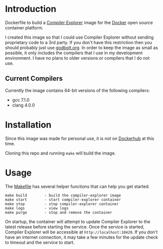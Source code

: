 # Introduction

Dockerfile to build a [Compiler Explorer](https://github.com/mattgodbolt/compiler-explorer) image for the [Docker](https://www.docker.com/products/docker-engine) open source container platform.

I created this image so that I could use Compiler Explorer without sending proprietary code to a 3rd party.  If you don't have this restriction then you should probably just use [godbolt.org](https://godbolt.org/).  In order to keep the image as small as possible, it only includes the compilers that I use in my development environment.  I have no plans to older versions or compilers that I do not use.

## Current Compilers

Currently the image contains 64-bit versions of the following compilers:
 - gcc 7.1.0
 - clang 4.0.0

# Installation

Since this image was made for personal use, it is not on [Dockerhub](https://hub.docker.com) at this time.  

Cloning this repo and running `make` will build the image.

# Usage

The [Makefile](Makefile) has several helper functions that can help you get started.

```
make build        - build the compiler-explorer image
make start        - start compiler-explorer container
make stop         - stop compiler-explorer container
make logs         - view logs
make purge        - stop and remove the container
```

On startup, the container will attempt to update Compiler Explorer to the latest release before starting the service.  Once the service is started, Compiler Explorer will be accessible at `http://localhost:10420`.  If you don't have an internet connection, it may take a few minutes for the update check to timeout and the service to start.
